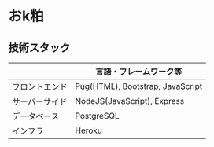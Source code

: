 # おk粕

## 技術スタック
|  | 言語・フレームワーク等 |
| - | - |
| フロントエンド | Pug(HTML), Bootstrap, JavaScript |
| サーバーサイド | NodeJS(JavaScript), Express |
| データベース | PostgreSQL |
| インフラ | Heroku |
